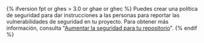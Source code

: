 {% ifversion fpt or ghes > 3.0 or ghae or ghec %}
Puedes crear una política de seguridad para dar instrucciones a las personas para reportar las vulnerabilidades de seguridad en tu proyecto. Para obtener más información, consulta "[Aumentar la seguridad para tu repositorio](/code-security/getting-started/adding-a-security-policy-to-your-repository)".
{% endif %}
